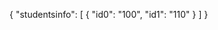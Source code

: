 {
    "studentsinfo": [
        {
                "id0": "100",
                "id1": "110"
        }
    ]
}
